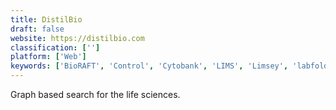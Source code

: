 ```yaml
---
title: DistilBio
draft: false 
website: https://distilbio.com
classification: ['']
platform: ['Web']
keywords: ['BioRAFT', 'Control', 'Cytobank', 'LIMS', 'Limsey', 'labfolder']
---
```

Graph based search for the life sciences.